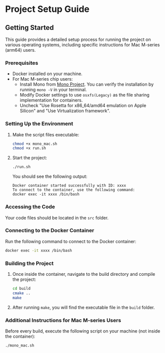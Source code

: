 # Project Setup Guide

## Getting Started

This guide provides a detailed setup process for running the project on various operating systems, including specific instructions for Mac M-series (arm64) users.

### Prerequisites

- Docker installed on your machine.
- For Mac M-series chip users:
  - Install Mono from [Mono Project](https://www.mono-project.com/docs/getting-started/install/mac/). You can verify the installation by running `mono -V` in your terminal.
  - Modify Docker settings to use `osxfs(Legacy)` as the file sharing implementation for containers.
  - Uncheck "Use Rosetta for x86_64/amd64 emulation on Apple Silicon" and "Use Virtualization framework".

### Setting Up the Environment

1. Make the script files executable:
    ```bash
    chmod +x mono_mac.sh
    chmod +x run.sh
    ```

2. Start the project:
    ```bash
    ./run.sh
    ```

    You should see the following output:
    ```
    Docker container started successfully with ID: xxxx
    To connect to the container, use the following command:
    docker exec -it xxxx /bin/bash
    ```

### Accessing the Code

Your code files should be located in the `src` folder.

### Connecting to the Docker Container

Run the following command to connect to the Docker container:
```bash
docker exec -it xxxx /bin/bash
```

### Building the Project

1. Once inside the container, navigate to the build directory and compile the project:
    ```bash
    cd build
    cmake ..
    make
    ```

2. After running `make`, you will find the executable file in the `build` folder.

### Additional Instructions for Mac M-series Users

Before every build, execute the following script on your machine (not inside the container):
```bash
./mono_mac.sh
```
